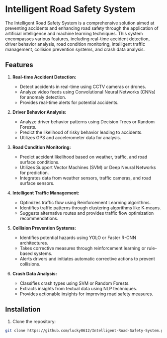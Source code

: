 # Intelligent Road Safety System

The Intelligent Road Safety System is a comprehensive solution aimed at preventing accidents and enhancing road safety through the application of artificial intelligence and machine learning techniques. This system encompasses various features, including real-time accident detection, driver behavior analysis, road condition monitoring, intelligent traffic management, collision prevention systems, and crash data analysis.

## Features

1. **Real-time Accident Detection:**
   - Detect accidents in real-time using CCTV cameras or drones.
   - Analyze video feeds using Convolutional Neural Networks (CNNs) for anomaly detection.
   - Provides real-time alerts for potential accidents.

2. **Driver Behavior Analysis:**
   - Analyze driver behavior patterns using Decision Trees or Random Forests.
   - Predict the likelihood of risky behavior leading to accidents.
   - Utilizes GPS and accelerometer data for analysis.

3. **Road Condition Monitoring:**
   - Predict accident likelihood based on weather, traffic, and road surface conditions.
   - Utilizes Support Vector Machines (SVM) or Deep Neural Networks for prediction.
   - Integrates data from weather sensors, traffic cameras, and road surface sensors.

4. **Intelligent Traffic Management:**
   - Optimizes traffic flow using Reinforcement Learning algorithms.
   - Identifies traffic patterns through clustering algorithms like K-means.
   - Suggests alternative routes and provides traffic flow optimization recommendations.

5. **Collision Prevention Systems:**
   - Identifies potential hazards using YOLO or Faster R-CNN architectures.
   - Takes corrective measures through reinforcement learning or rule-based systems.
   - Alerts drivers and initiates automatic corrective actions to prevent collisions.

6. **Crash Data Analysis:**
   - Classifies crash types using SVM or Random Forests.
   - Extracts insights from textual data using NLP techniques.
   - Provides actionable insights for improving road safety measures.

## Installation

1. Clone the repository:

```bash
git clone https://github.com/lucky0612/Intelligent-Road-Safety-System.git

